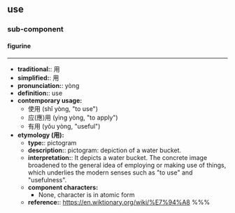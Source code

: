 ## use
### sub-component
#### figurine
---
- **traditional:**: 用
- **simplified:**: 用
- **pronunciation:**: yòng
- **definition:**: use
- **contemporary usage:**
  - 使用 (shǐ yòng, "to use")
  - 应(應)用 (yìng yòng, "to apply")
  - 有用 (yǒu yòng, "useful")
- **etymology (用):**
  - **type:**: pictogram
  - **description:**: pictogram: depiction of a water bucket.
  - **interpretation:**: It depicts a water bucket. The concrete image broadened to the general idea of employing or making use of things, which underlies the modern senses such as "to use" and "usefulness".
  - **component characters:**
    - None, character is in atomic form
  - **reference:**: https://en.wiktionary.org/wiki/%E7%94%A8
%%%